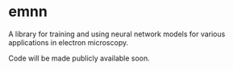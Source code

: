 # emnn
A library for training and using neural network models for various applications in electron microscopy.

Code will be made publicly available soon.
